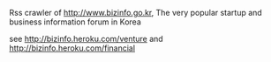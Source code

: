 Rss crawler of http://www.bizinfo.go.kr, The very popular startup and business information forum in Korea

see http://bizinfo.heroku.com/venture and http://bizinfo.heroku.com/financial
